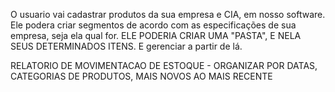 O usuario vai cadastrar produtos da sua empresa e CIA, em nosso software.
    Ele podera criar segmentos de acordo com as especificações de sua empresa, seja ela qual for.
    ELE PODERIA CRIAR UMA "PASTA", E NELA SEUS DETERMINADOS ITENS. E gerenciar a partir de lá.



    
    
 

RELATORIO DE MOVIMENTACAO DE ESTOQUE
    - ORGANIZAR POR DATAS, CATEGORIAS DE PRODUTOS, MAIS NOVOS AO MAIS RECENTE




